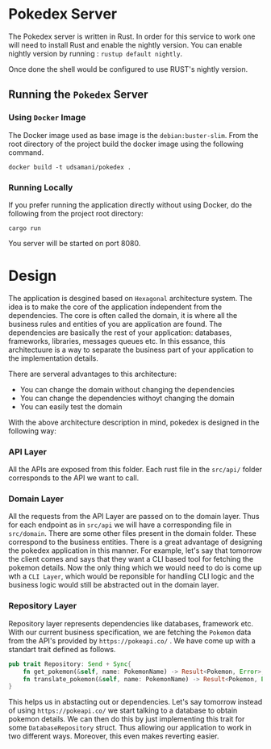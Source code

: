 # Pokedex Server

The Pokedex server is written in Rust. In order for this service to work one will need to install Rust and enable the nightly version. You can enable nightly version by running : `rustup default nightly`. 

Once done the shell would be configured to use RUST's nightly version.

## Running the `Pokedex` Server

### Using `Docker` Image
The Docker image used as base image is the `debian:buster-slim`.  From the root directory of the project build the docker image using the following command.

`docker build -t udsamani/pokedex .`

### Running Locally
If you prefer running the application directly without using Docker, do the following from the project root directory:

`cargo run`

You server will be started on port 8080.


# Design

The application is desgined based on `Hexagonal` architecture system. The idea is to make the core of the application independent from the dependencies. The core is often called the domain, it is where all the business rules and entities of you are application are found. The dependencies are basically the rest of your application: databases, frameworks, libraries, messages queues etc. In this essance, this architectuure is a way to separate the business part of your application to the implementation details.

There are serveral advantages to this architecture: 
- You can change the domain without changing the dependencies
- You can change the dependencies withoyt changing the domain
- You can easily test the domain


With the above architecture description in mind, pokedex is designed in the following way:

### API Layer 
All the APIs are exposed from this folder. Each rust file in the `src/api/` folder corresponds to the API we want to call. 

### Domain Layer
All the requests from the API Layer are passed on to the domain layer. Thus for each endpoint as in `src/api` we will have a corresponding file in `src/domain`. There are some other files present in the domain folder. These correspond to the business entities. There is a great advantage of designing the pokedex application in this manner. For example, let's say that tomorrow the client comes and says that they want a CLI based tool for fetching the pokemon details. Now the only thing which we would need to do is come up wth a `CLI Layer`, which would be reponsible for handling CLI logic and the business logic would still be abstracted out in the domain layer.

### Repository Layer
Repository layer represents dependencies like databases, framework etc. With our current business specification, we are fetching the `Pokemon` data from the API's provided by `https://pokeapi.co/` . We have come up with a standart trait defined as follows.

```rust
pub trait Repository: Send + Sync{
    fn get_pokemon(&self, name: PokemonName) -> Result<Pokemon, Error>;
    fn translate_pokemon(&self, name: PokemonName) -> Result<Pokemon, Error>;
}
```
This helps us in abstacting out or dependencies. Let's say tomorrow instead of using `https://pokeapi.co/` we start talking to a database to obtain pokemon details. We can then do this by just implementing this trait for some `DatabaseRepository` struct. Thus allowing our application to work in two different ways. Moreover, this even makes reverting easier. 

